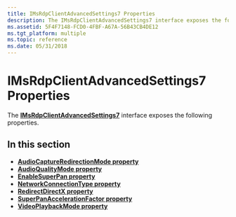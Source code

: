 ```yaml
---
title: IMsRdpClientAdvancedSettings7 Properties
description: The IMsRdpClientAdvancedSettings7 interface exposes the following properties.
ms.assetid: 5F4F7148-FCD0-4FBF-A67A-56B43CB4DE12
ms.tgt_platform: multiple
ms.topic: reference
ms.date: 05/31/2018
---
```


# IMsRdpClientAdvancedSettings7 Properties

The [**IMsRdpClientAdvancedSettings7**](imsrdpclientadvancedsettings7.md) interface exposes the following properties.

## In this section

-   [**AudioCaptureRedirectionMode property**](imsrdpclientadvancedsettings7-audiocaptureredirectionmode.md)
-   [**AudioQualityMode property**](imsrdpclientadvancedsettings7-audioqualitymode.md)
-   [**EnableSuperPan property**](imsrdpclientadvancedsettings7-enablesuperpan.md)
-   [**NetworkConnectionType property**](imsrdpclientadvancedsettings7-networkconnectiontype.md)
-   [**RedirectDirectX property**](imsrdpclientadvancedsettings7-redirectdirectx.md)
-   [**SuperPanAccelerationFactor property**](imsrdpclientadvancedsettings7-superpanaccelerationfactor.md)
-   [**VideoPlaybackMode property**](imsrdpclientadvancedsettings7-videoplaybackmode.md)

 

 





